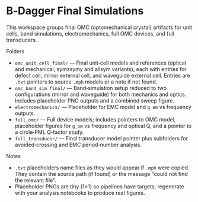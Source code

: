 # B‑Dagger Final Simulations

This workspace groups final OMC (optomechanical crystal) artifacts for unit cells, band simulations, electromechanics, full OMC devices, and full transducers.

Folders
- `omc_unit_cell_final/` — Final unit‑cell models and references (optical and mechanical; symzsymy and allsym variants), each with entries for defect cell, mirror external cell, and waveguide external cell. Entries are `.txt` pointers to source `.mph` models or a note if not found.
- `omc_band_sim_final/` — Band‑simulation setup reduced to two configurations (mirror and waveguide) for both mechanics and optics. Includes placeholder PNG outputs and a combined sweep figure.
- `electromechanics/` — Placeholder for EMC model and `g_em` vs frequency outputs.
- `full_omc/` — Full device models; includes pointers to OMC model, placeholder figures for `g_om` vs frequency and optical Q, and a pointer to a circle‑PML Q‑factor study.
- `full_transducer/` — Final transducer model pointer plus subfolders for avoided‑crossing and EMC period‑number analysis.

Notes
- `.txt` placeholders name files as they would appear if `.mph` were copied. They contain the source path (if found) or the message "could not find the relevant file".
- Placeholder PNGs are tiny (1×1) so pipelines have targets; regenerate with your analysis notebooks to produce real figures.

